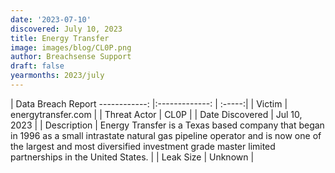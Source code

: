 ```yaml
---
date: '2023-07-10'
discovered: July 10, 2023
title: Energy Transfer
image: images/blog/CL0P.png
author: Breachsense Support
draft: false
yearmonths: 2023/july
---
```



| Data Breach Report
------------:     |:-------------:    | :-----:|
| Victim      | energytransfer.com      | 
| Threat Actor      | CL0P      | 
| Date Discovered      | Jul 10, 2023      | 
| Description      | Energy Transfer is a Texas based company that began in 1996 as a small intrastate natural gas pipeline operator and is now one of the largest and most diversified investment grade master limited partnerships in the United States.      | 
| Leak Size      | Unknown      | 

